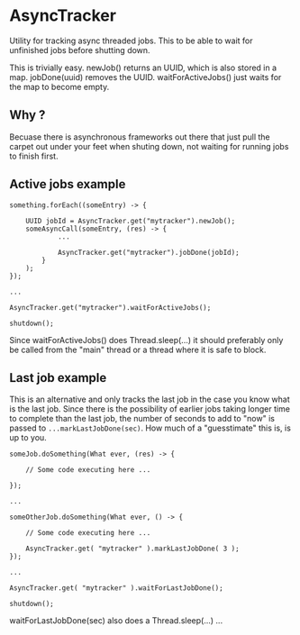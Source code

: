 # AsyncTracker

Utility for tracking async threaded jobs. This to be able to wait for unfinished jobs before shutting down.

This is trivially easy. newJob() returns an UUID, which is also stored in a map. jobDone(uuid) removes the UUID.
waitForActiveJobs() just waits for the map to become empty.

## Why ?

Becuase there is asynchronous frameworks out there that just pull the carpet out under your feet when shuting down, not waiting for running jobs to finish first.

## Active jobs example

    something.forEach((someEntry) -> {

        UUID jobId = AsyncTracker.get("mytracker").newJob();
        someAsyncCall(someEntry, (res) -> {
                ...

                AsyncTracker.get("mytracker").jobDone(jobId);
            }
        );
    });

    ...

    AsyncTracker.get("mytracker").waitForActiveJobs();

    shutdown();

Since waitForActiveJobs() does Thread.sleep(...) it should preferably only be called from the "main" thread or a thread where it is safe to block.

## Last job example

This is an alternative and only tracks the last job in the case you know what is the last job. Since there is the possibility of earlier jobs taking longer time to complete than the last job, the number of seconds to add to "now" is passed to `...markLastJobDone(sec)`. How much of a "guesstimate" this is, is up to you.

    someJob.doSomething(What ever, (res) -> {

        // Some code executing here ...

    });

    ...

    someOtherJob.doSomething(What ever, () -> {

        // Some code executing here ...

        AsyncTracker.get( "mytracker" ).markLastJobDone( 3 );
    });

    ...

    AsyncTracker.get( "mytracker" ).waitForLastJobDone();

    shutdown();

waitForLastJobDone(sec) also does a Thread.sleep(...) ...